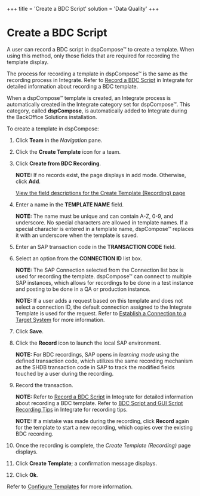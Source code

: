 +++
title = 'Create a BDC Script'
solution = 'Data Quality'
+++

# Create a BDC Script

A user can record a BDC script in dspCompose™ to create a template. When
using this method, only those fields that are required for recording the
template display.

The process for recording a template in dspCompose™ is the same as the
recording process in Integrate. Refer to [Record a BDC
Script](../../../Platform/Integrate/Use_Cases/Record_a_BDC_Script)
in Integrate for detailed information about recording a BDC template.

When a dspCompose™ template is created, an Integrate process is
automatically created in the Integrate category set for dspCompose™.
This category, called **dspCompose**, is automatically added to
Integrate during the BackOffice Solutions installation.

To create a template in dspCompose:

1.  Click **Team** in the *Navigation* pane.

2.  Click the **Create Template** icon for a team.

3.  Click **Create from BDC Recording**.
    
    **NOTE:** If no records exist, the page displays in add mode.
    Otherwise, click **Add**.
    
    [View the field descriptions for the Create Template (Recording)
    page](Create_Template_Recording)

4.  Enter a name in the **TEMPLATE NAME** field.
    
    **NOTE:** The name must be unique and can contain A-Z, 0-9, and
    underscore. No special characters are allowed in template names. If
    a special character is entered in a template name, dspCompose™
    replaces it with an underscore when the template is saved.

5.  Enter an SAP transaction code in the **TRANSACTION CODE** field.

6.  Select an option from the **CONNECTION ID** list box.
    
    **NOTE:** The SAP Connection selected from the Connection list box
    is used for recording the template. dspCompose™ can connect to
    multiple SAP instances, which allows for recordings to be done in a
    test instance and posting to be done in a QA or production instance.
    
    **NOTE:** If a user adds a request based on this template and does
    not select a connection ID, the default connection assigned to the
    Integrate Template is used for the request. Refer to [Establish a
    Connection to a Target
    System](../../../Platform/Common/Use_Cases/Establish_a_Connection_to_a_target_system_Overview)
    for more information.

7.  Click **Save**.

8.  Click the **Record** icon to launch the local SAP environment.
    
    **NOTE:** For BDC recordings, SAP opens in *learning mode* using the
    defined transaction code, which utilizes the same recording
    mechanism as the SHDB transaction code in SAP to track the modified
    fields touched by a user during the recording.

9.  Record the transaction.
    
    **NOTE:** Refer to [Record a BDC
    Script](../../../Platform/Integrate/Use_Cases/Record_a_BDC_Script)
    in Integrate for detailed information about recording a BDC
    template. Refer to [BDC Script and GUI Script Recording
    Tips](../../../Platform/Integrate/Use_Cases/BDCScriptGUIScriptRecTips)
    in Integrate for recording tips.
    
    **NOTE:** If a mistake was made during the recording, click
    **Record** again for the template to start a new recording, which
    copies over the existing BDC recording.

10. Once the recording is complete, the *Create Template (Recording)*
    page displays.

11. Click **Create Template**; a confirmation message displays.

12. Click **Ok**.

Refer to [Configure Templates](Configure_Templates) for more
information.
